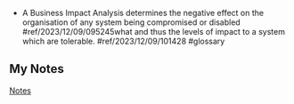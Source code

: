 - A Business Impact Analysis determines the negative effect on the organisation of any system being compromised or disabled #ref/2023/12/09/095245what and thus the levels of impact to a system which are tolerable. #ref/2023/12/09/101428 #glossary
## My Notes
[Notes](mynotes/business-impact-analysis-notes.md)

